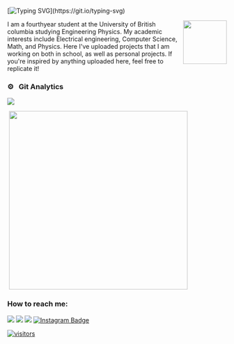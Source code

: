 
[![Typing SVG](https://readme-typing-svg.herokuapp.com?vCenter=true&width=500&lines=Hello,+my+name+is+Itai;)](https://git.io/typing-svg)

<img src="https://user-images.githubusercontent.com/90986809/188566001-cabc114a-d1f0-4f8d-abb3-66b1a77b1dd4.gif" width="100" height="100" align="right" >
I am a fourthyear student at the University of British columbia studying Engineering Physics. My academic interests include Electrical engineering, Computer Science, Math, and Physics. Here I've uploaded projects that I am working on both in school, as well as personal projects. If you're inspired by anything uploaded here, feel free to replicate it!


### ⚙️ &nbsp; Git Analytics
 
<p><img align="center" src="https://github-readme-stats.vercel.app/api?username=itaiboss&theme=dark&show_icons=true" /></p>
<p>&nbsp;<img align="center" src="https://github-readme-stats.vercel.app/api/top-langs/?username=itaiboss&theme=dark&layout=compact" width="410" /></p>

### How to reach me: 
<p align="Left">
<a href="https://www.linkedin.com/in/ItaiBoss/"><img src="https://img.shields.io/badge/-LinkedIn%20-0077B5?style=for-the-badge&logo=Linkedin&logoColor=white"/></a>
<a href="mailto:itai.s.boss@gmail.com"><img src="https://img.shields.io/badge/-Email-D14836?style=for-the-badge&logo=Gmail&logoColor=white"/></a>
<a href="https://twitter.com/ItaiBoss"><img src="https://img.shields.io/badge/-Twitter-1DA1F2?style=for-the-badge&logo=twitter&logoColor=white"/></a>
<a href="https://www.instagram.com/itaiboss/"><img src="https://img.shields.io/badge/Instagram-22242d?logo=instagram&logoColor=white&style=for-the-badge" alt="Instagram Badge">
</p>

![visitors](https://visitor-badge.laobi.icu/badge?page_id=ItaiBoss.About-Me)
